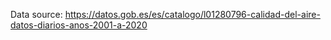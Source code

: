 Data source: https://datos.gob.es/es/catalogo/l01280796-calidad-del-aire-datos-diarios-anos-2001-a-2020